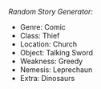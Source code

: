 *Random Story Generator:*

- Genre: Comic
- Class: Thief
- Location: Church
- Object: Talking Sword
- Weakness: Greedy
- Nemesis: Leprechaun
- Extra: Dinosaurs

